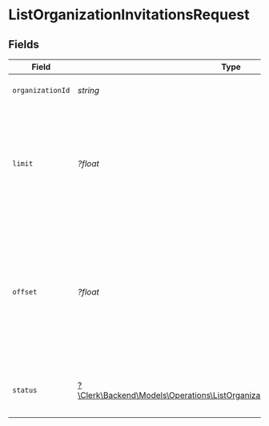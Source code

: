# ListOrganizationInvitationsRequest


## Fields

| Field                                                                                                                                                   | Type                                                                                                                                                    | Required                                                                                                                                                | Description                                                                                                                                             |
| ------------------------------------------------------------------------------------------------------------------------------------------------------- | ------------------------------------------------------------------------------------------------------------------------------------------------------- | ------------------------------------------------------------------------------------------------------------------------------------------------------- | ------------------------------------------------------------------------------------------------------------------------------------------------------- |
| `organizationId`                                                                                                                                        | *string*                                                                                                                                                | :heavy_check_mark:                                                                                                                                      | The organization ID.                                                                                                                                    |
| `limit`                                                                                                                                                 | *?float*                                                                                                                                                | :heavy_minus_sign:                                                                                                                                      | Applies a limit to the number of results returned.<br/>Can be used for paginating the results together with `offset`.                                   |
| `offset`                                                                                                                                                | *?float*                                                                                                                                                | :heavy_minus_sign:                                                                                                                                      | Skip the first `offset` results when paginating.<br/>Needs to be an integer greater or equal to zero.<br/>To be used in conjunction with `limit`.       |
| `status`                                                                                                                                                | [?\Clerk\Backend\Models\Operations\ListOrganizationInvitationsQueryParamStatus](../../Models/Operations/ListOrganizationInvitationsQueryParamStatus.md) | :heavy_minus_sign:                                                                                                                                      | Filter organization invitations based on their status                                                                                                   |